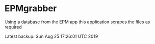 # EPMgrabber
Using a database from the EPM app this application scrapes the files as required


Latest backup: Sun Aug 25 17:26:01 UTC 2019
